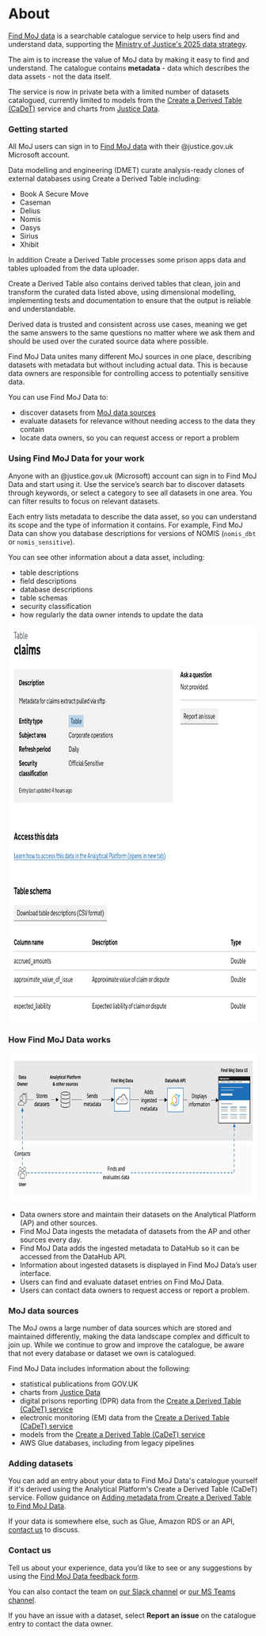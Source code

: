 # About

[Find MoJ data](https://find-moj-data.service.justice.gov.uk/) is a searchable catalogue service to help users find and understand data, supporting the [Ministry of Justice's 2025 data strategy](https://www.gov.uk/government/publications/ministry-of-justice-digital-strategy-2025).

The aim is to increase the value of MoJ data by making it easy to find and understand. The catalogue contains **metadata** - data which describes the data assets - not the data itself.

The service is now in private beta with a limited number of datasets catalogued, currently limited to models from the [Create a Derived Table (CaDeT)](https://github.com/moj-analytical-services/create-a-derived-table) service and charts from [Justice Data](https://data.justice.gov.uk/).

### Getting started

All MoJ users can sign in to [Find MoJ data](https://find-moj-data.service.justice.gov.uk/) with their @justice.gov.uk Microsoft account.

Data modelling and engineering (DMET) curate analysis-ready clones of external databases using Create a Derived Table including:

- Book A Secure Move
- Caseman
- Delius
- Nomis
- Oasys
- Sirius
- Xhibit

In addition Create a Derived Table processes some prison apps data and tables uploaded from the data uploader.

Create a Derived Table also contains derived tables that clean, join and transform the curated data listed above, using dimensional modelling, implementing tests and documentation to ensure that the output is reliable and understandable.

Derived data is trusted and consistent across use cases, meaning we get the same answers to the same questions no matter where we ask them and should be used over the curated source data where possible.

Find MoJ Data unites many different MoJ sources in one place, describing datasets with metadata but without including actual data. This is because data owners are responsible for controlling access to potentially sensitive data.

You can use Find MoJ Data to:

* discover datasets from [MoJ data sources](#moj-data-sources)
* evaluate datasets for relevance without needing access to the data they contain
* locate data owners, so you can request access or report a problem

### Using Find MoJ Data for your work

Anyone with an @justice.gov.uk (Microsoft) account can sign in to Find MoJ Data and start using it. Use the service’s search bar to discover datasets through keywords, or select a category to see all datasets in one area. You can filter results to focus on relevant datasets.

Each entry lists metadata to describe the data asset, so you can understand its scope and the type of information it contains. For example, Find MoJ Data can show you database descriptions for versions of NOMIS (`nomis_dbt` or `nomis_sensitive`).

You can see other information about a data asset, including:

* table descriptions
* field descriptions
* database descriptions
* table schemas
* security classification
* how regularly the data owner intends to update the data

<img src="/static/assets/images/guide/example-table-entity.jpg" alt="A screenshot illustrating a data asset example showcasing format type, table descriptions, field descriptions, database descriptions, table schemas, security classification, and how regularly the data owner intends to update the data" width="900" height="800">

### How Find MoJ Data works

<img src="/static/assets/images/guide/fmd-process-schematic.jpg" alt="A flowchart illustrating the steps in the Find MoJ Data process, starting with data owners providing datasets and ending with Find MoJ Data users accessing the information" width="700" height="300">

* Data owners store and maintain their datasets on the Analytical Platform (AP) and other sources.
* Find MoJ Data ingests the metadata of datasets from the AP and other sources every day.
* Find MoJ Data adds the ingested metadata to DataHub so it can be accessed from the DataHub API.
* Information about ingested datasets is displayed in Find MoJ Data’s user interface.
* Users can find and evaluate dataset entries on Find MoJ Data.
* Users can contact data owners to request access or report a problem.

### MoJ data sources

The MoJ owns a large number of data sources which are stored and maintained differently, making the data landscape complex and difficult to join up. While we continue to grow and improve the catalogue, be aware that not every database or dataset we own is catalogued.

Find MoJ Data includes information about the following:

* statistical publications from GOV.UK
* charts from [Justice Data](https://data.justice.gov.uk/)
* digital prisons reporting (DPR) data from the [Create a Derived Table (CaDeT) service](https://github.com/moj-analytical-services/create-a-derived-table)
* electronic monitoring (EM) data from the [Create a Derived Table (CaDeT) service](https://github.com/moj-analytical-services/create-a-derived-table)
* models from the [Create a Derived Table (CaDeT) service](https://github.com/moj-analytical-services/create-a-derived-table)
* AWS Glue databases, including from legacy pipelines

### Adding datasets

You can add an entry about your data to Find MoJ Data's catalogue yourself if it's derived using the Analytical Platform's Create a Derived Table (CaDeT) service. Follow guidance on [Adding metadata from Create a Derived Table to Find MoJ Data](/userguide/create-a-derived-table).

If your data is somewhere else, such as Glue, Amazon RDS or an API, [contact us](#contact-us) to discuss.

### Contact us

Tell us about your experience, data you’d like to see or any suggestions by using the [Find MoJ Data feedback form](https://find-moj-data.service.justice.gov.uk/feedback/).

You can also contact the team on [our Slack channel](https://moj.enterprise.slack.com/archives/C06NPM2200N) or [our MS Teams channel](https://teams.microsoft.com/l/channel/19%3Abb91d2a728a54472a41629ee6f2908ea%40thread.tacv2/Ask%20Data%20Catalogue?groupId=f6c3cb3b-591c-4e47-9997-25b6dc9bf5b6&tenantId=c6874728-71e6-41fe-a9e1-2e8c36776ad8").

If you have an issue with a dataset, select **Report an issue** on the catalogue entry to contact the data owner.

